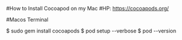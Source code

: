 #How to Install Cocoapod on my Mac
#HP: https://cocoapods.org/


#Macos Terminal

$ sudo gem install cocoapods
$ pod setup --verbose
$ pod --version
